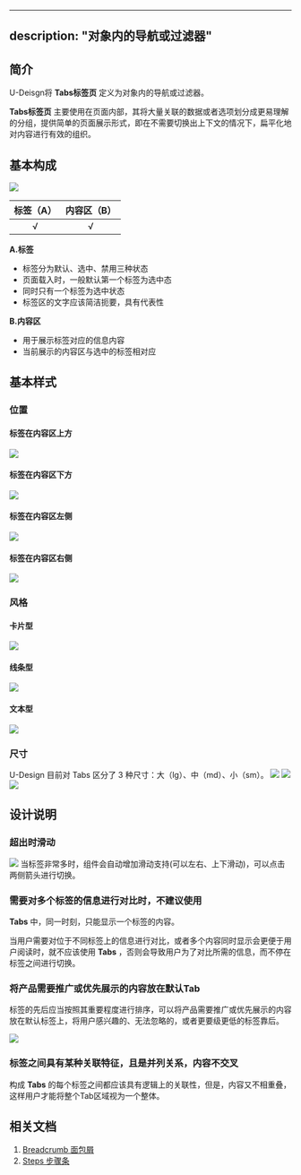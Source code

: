 
---
description: "对象内的导航或过滤器"
---

<!--副标题具体写法见源代码模式-->

## 简介

U-Deisgn将 **Tabs标签页** 定义为对象内的导航或过滤器。

**Tabs标签页** 主要使用在页面内部，其将大量关联的数据或者选项划分成更易理解的分组，提供简单的页面展示形式，即在不需要切换出上下文的情况下，扁平化地对内容进行有效的组织。


## 基本构成

![](../../../images/TAB/1.png)

| 标签（A） | 内容区（B） |
| :---------: | :-----------: |
|      √      |       √       |

**A.标签**

- 标签分为默认、选中、禁用三种状态
- 页面载入时，一般默认第一个标签为选中态
- 同时只有一个标签为选中状态
- 标签区的文字应该简洁扼要，具有代表性



**B.内容区**

- 用于展示标签对应的信息内容
- 当前展示的内容区与选中的标签相对应


## 基本样式

### 位置

#### 标签在内容区上方
![](../../../images/TAB/1.png)

#### 标签在内容区下方

![](../../../images/TAB/2.png)

#### 标签在内容区左侧
![](../../../images/TAB/5.png)

#### 标签在内容区右侧
![](../../../images/TAB/4.png)


### 风格

#### 卡片型
![](../../../images/TAB/3.png)

#### 线条型
![](../../../images/TAB/7.png)

#### 文本型
![](../../../images/TAB/8.png)

### 尺寸
U-Design 目前对 Tabs 区分了 3 种尺寸：大（lg）、中（md）、小（sm）。
![](../../../images/TAB/3.png)
![](../../../images/TAB/9.png)
![](../../../images/TAB/10.png)



## 设计说明


### 超出时滑动
![](../../../images/TAB/88.png)
当标签非常多时，组件会自动增加滑动支持(可以左右、上下滑动)，可以点击两侧箭头进行切换。



### 需要对多个标签的信息进行对比时，不建议使用

**Tabs** 中，同一时刻，只能显示一个标签的内容。

当用户需要对位于不同标签上的信息进行对比，或者多个内容同时显示会更便于用户阅读时，就不应该使用 **Tabs** ，否则会导致用户为了对比所需的信息，而不停在标签之间进行切换。


### 将产品需要推广或优先展示的内容放在默认Tab
标签的先后应当按照其重要程度进行排序，可以将产品需要推广或优先展示的内容放在默认标签上，将用户感兴趣的、无法忽略的，或者更要级更低的标签靠后。

![](../../../images/TAB/23.png)



### 标签之间具有某种关联特征，且是并列关系，内容不交叉
构成 **Tabs** 的每个标签之间都应该具有逻辑上的关联性，但是，内容又不相重叠，这样用户才能将整个Tab区域视为一个整体。


## 相关文档

1. [Breadcrumb 面包屑](https://udesign.ucloud.cn/component/Breadcrumb)
2. [Steps 步骤条](https://udesign.ucloud.cn/component/Steps)